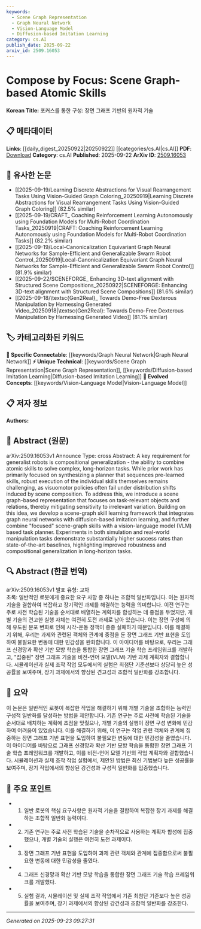```yaml
---
keywords:
  - Scene Graph Representation
  - Graph Neural Network
  - Vision-Language Model
  - Diffusion-based Imitation Learning
category: cs.AI
publish_date: 2025-09-22
arxiv_id: 2509.16053
---
```


<!-- KEYWORD_LINKING_METADATA:
{
  "processed_timestamp": "2025-09-23T09:27:31.822965",
  "vocabulary_version": "1.0",
  "selected_keywords": [
    "Scene Graph Representation",
    "Graph Neural Network",
    "Vision-Language Model",
    "Diffusion-based Imitation Learning"
  ],
  "rejected_keywords": [],
  "similarity_scores": {
    "Scene Graph Representation": 0.78,
    "Graph Neural Network": 0.8,
    "Vision-Language Model": 0.79,
    "Diffusion-based Imitation Learning": 0.77
  },
  "extraction_method": "AI_prompt_based",
  "budget_applied": true,
  "candidates_json": {
    "candidates": [
      {
        "surface": "scene graph-based representation",
        "canonical": "Scene Graph Representation",
        "aliases": [
          "scene graph",
          "graph-based scene"
        ],
        "category": "unique_technical",
        "rationale": "This concept is central to the paper's approach and offers a unique method for task-relevant object and relation focus.",
        "novelty_score": 0.75,
        "connectivity_score": 0.65,
        "specificity_score": 0.82,
        "link_intent_score": 0.78
      },
      {
        "surface": "Graph Neural Networks",
        "canonical": "Graph Neural Network",
        "aliases": [
          "GNN"
        ],
        "category": "specific_connectable",
        "rationale": "GNNs are integral to the proposed skill learning framework, enhancing connectivity with existing research.",
        "novelty_score": 0.45,
        "connectivity_score": 0.85,
        "specificity_score": 0.7,
        "link_intent_score": 0.8
      },
      {
        "surface": "vision-language model",
        "canonical": "Vision-Language Model",
        "aliases": [
          "VLM"
        ],
        "category": "evolved_concepts",
        "rationale": "The integration of VLMs with scene-graph skills highlights a novel approach to task planning.",
        "novelty_score": 0.6,
        "connectivity_score": 0.75,
        "specificity_score": 0.78,
        "link_intent_score": 0.79
      },
      {
        "surface": "diffusion-based imitation learning",
        "canonical": "Diffusion-based Imitation Learning",
        "aliases": [
          "diffusion imitation"
        ],
        "category": "unique_technical",
        "rationale": "This represents a novel learning approach within the framework, offering new avenues for exploration.",
        "novelty_score": 0.68,
        "connectivity_score": 0.6,
        "specificity_score": 0.8,
        "link_intent_score": 0.77
      }
    ],
    "ban_list_suggestions": [
      "planner",
      "task"
    ]
  },
  "decisions": [
    {
      "candidate_surface": "scene graph-based representation",
      "resolved_canonical": "Scene Graph Representation",
      "decision": "linked",
      "scores": {
        "novelty": 0.75,
        "connectivity": 0.65,
        "specificity": 0.82,
        "link_intent": 0.78
      }
    },
    {
      "candidate_surface": "Graph Neural Networks",
      "resolved_canonical": "Graph Neural Network",
      "decision": "linked",
      "scores": {
        "novelty": 0.45,
        "connectivity": 0.85,
        "specificity": 0.7,
        "link_intent": 0.8
      }
    },
    {
      "candidate_surface": "vision-language model",
      "resolved_canonical": "Vision-Language Model",
      "decision": "linked",
      "scores": {
        "novelty": 0.6,
        "connectivity": 0.75,
        "specificity": 0.78,
        "link_intent": 0.79
      }
    },
    {
      "candidate_surface": "diffusion-based imitation learning",
      "resolved_canonical": "Diffusion-based Imitation Learning",
      "decision": "linked",
      "scores": {
        "novelty": 0.68,
        "connectivity": 0.6,
        "specificity": 0.8,
        "link_intent": 0.77
      }
    }
  ]
}
-->

# Compose by Focus: Scene Graph-based Atomic Skills

**Korean Title:** 포커스를 통한 구성: 장면 그래프 기반의 원자적 기술

## 📋 메타데이터

**Links**: [[daily_digest_20250922|20250922]] [[categories/cs.AI|cs.AI]]
**PDF**: [Download](https://arxiv.org/pdf/2509.16053.pdf)
**Category**: cs.AI
**Published**: 2025-09-22
**ArXiv ID**: [2509.16053](https://arxiv.org/abs/2509.16053)

## 🔗 유사한 논문
- [[2025-09-19/Learning Discrete Abstractions for Visual Rearrangement Tasks Using Vision-Guided Graph Coloring_20250919|Learning Discrete Abstractions for Visual Rearrangement Tasks Using Vision-Guided Graph Coloring]] (82.5% similar)
- [[2025-09-19/CRAFT_ Coaching Reinforcement Learning Autonomously using Foundation Models for Multi-Robot Coordination Tasks_20250919|CRAFT: Coaching Reinforcement Learning Autonomously using Foundation Models for Multi-Robot Coordination Tasks]] (82.2% similar)
- [[2025-09-19/Local-Canonicalization Equivariant Graph Neural Networks for Sample-Efficient and Generalizable Swarm Robot Control_20250919|Local-Canonicalization Equivariant Graph Neural Networks for Sample-Efficient and Generalizable Swarm Robot Control]] (81.9% similar)
- [[2025-09-22/SCENEFORGE_ Enhancing 3D-text alignment with Structured Scene Compositions_20250922|SCENEFORGE: Enhancing 3D-text alignment with Structured Scene Compositions]] (81.6% similar)
- [[2025-09-18/\textsc{Gen2Real}_ Towards Demo-Free Dexterous Manipulation by Harnessing Generated Video_20250918|\textsc{Gen2Real}: Towards Demo-Free Dexterous Manipulation by Harnessing Generated Video]] (81.1% similar)

## 🏷️ 카테고리화된 키워드
**🔗 Specific Connectable**: [[keywords/Graph Neural Network|Graph Neural Network]]
**⚡ Unique Technical**: [[keywords/Scene Graph Representation|Scene Graph Representation]], [[keywords/Diffusion-based Imitation Learning|Diffusion-based Imitation Learning]]
**🚀 Evolved Concepts**: [[keywords/Vision-Language Model|Vision-Language Model]]

## 📋 저자 정보

**Authors:** 

## 📄 Abstract (원문)

arXiv:2509.16053v1 Announce Type: cross 
Abstract: A key requirement for generalist robots is compositional generalization - the ability to combine atomic skills to solve complex, long-horizon tasks. While prior work has primarily focused on synthesizing a planner that sequences pre-learned skills, robust execution of the individual skills themselves remains challenging, as visuomotor policies often fail under distribution shifts induced by scene composition. To address this, we introduce a scene graph-based representation that focuses on task-relevant objects and relations, thereby mitigating sensitivity to irrelevant variation. Building on this idea, we develop a scene-graph skill learning framework that integrates graph neural networks with diffusion-based imitation learning, and further combine "focused" scene-graph skills with a vision-language model (VLM) based task planner. Experiments in both simulation and real-world manipulation tasks demonstrate substantially higher success rates than state-of-the-art baselines, highlighting improved robustness and compositional generalization in long-horizon tasks.

## 🔍 Abstract (한글 번역)

arXiv:2509.16053v1 발표 유형: 교차  
초록: 일반적인 로봇에게 중요한 요구 사항 중 하나는 조합적 일반화입니다. 이는 원자적 기술을 결합하여 복잡하고 장기적인 과제를 해결하는 능력을 의미합니다. 이전 연구는 주로 사전 학습된 기술을 순서대로 배열하는 계획자를 합성하는 데 중점을 두었지만, 개별 기술의 견고한 실행 자체는 여전히 도전 과제로 남아 있습니다. 이는 장면 구성에 의해 유도된 분포 변화로 인해 시각-운동 정책이 종종 실패하기 때문입니다. 이를 해결하기 위해, 우리는 과제와 관련된 객체와 관계에 중점을 둔 장면 그래프 기반 표현을 도입하여 불필요한 변동에 대한 민감성을 완화합니다. 이 아이디어를 바탕으로, 우리는 그래프 신경망과 확산 기반 모방 학습을 통합한 장면 그래프 기술 학습 프레임워크를 개발하고, "집중된" 장면 그래프 기술을 비전-언어 모델(VLM) 기반 과제 계획자와 결합합니다. 시뮬레이션과 실제 조작 작업 모두에서의 실험은 최첨단 기준선보다 상당히 높은 성공률을 보여주며, 장기 과제에서의 향상된 견고성과 조합적 일반화를 강조합니다.

## 📝 요약

이 논문은 일반적인 로봇이 복잡한 작업을 해결하기 위해 개별 기술을 조합하는 능력인 구성적 일반화를 달성하는 방법을 제안합니다. 기존 연구는 주로 사전에 학습된 기술을 순서대로 배치하는 계획에 초점을 맞췄으나, 개별 기술의 실행이 장면 구성 변화에 민감하여 어려움이 있었습니다. 이를 해결하기 위해, 이 연구는 작업 관련 객체와 관계에 집중하는 장면 그래프 기반 표현을 도입하여 불필요한 변동에 대한 민감성을 줄였습니다. 이 아이디어를 바탕으로 그래프 신경망과 확산 기반 모방 학습을 통합한 장면 그래프 기술 학습 프레임워크를 개발하고, 이를 비전-언어 모델 기반의 작업 계획자와 결합했습니다. 시뮬레이션과 실제 조작 작업 실험에서, 제안된 방법은 최신 기법보다 높은 성공률을 보여주며, 장기 작업에서의 향상된 강건성과 구성적 일반화를 입증했습니다.

## 🎯 주요 포인트

- 1. 일반 로봇의 핵심 요구사항은 원자적 기술을 결합하여 복잡한 장기 과제를 해결하는 조합적 일반화 능력이다.
- 2. 기존 연구는 주로 사전 학습된 기술을 순차적으로 사용하는 계획자 합성에 집중했으나, 개별 기술의 실행은 여전히 도전 과제이다.
- 3. 장면 그래프 기반 표현을 도입하여 과제 관련 객체와 관계에 집중함으로써 불필요한 변동에 대한 민감성을 줄였다.
- 4. 그래프 신경망과 확산 기반 모방 학습을 통합한 장면 그래프 기술 학습 프레임워크를 개발했다.
- 5. 실험 결과, 시뮬레이션 및 실제 조작 작업에서 기존 최첨단 기준보다 높은 성공률을 보여주며, 장기 과제에서의 향상된 강건성과 조합적 일반화를 강조한다.


---

*Generated on 2025-09-23 09:27:31*